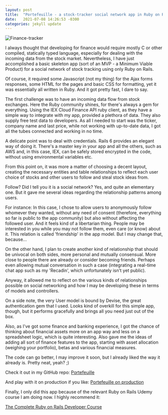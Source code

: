 ```yaml
---
layout: post
title:  "Portefeuille - a stock-tracker social network app in Ruby on Rails"
date:   2021-07-08 14:26:53 -0300
categories: jekyll update
---
```


![Finance-tracker](https://res.cloudinary.com/practicaldev/image/fetch/s--XTN9fuI---/c_imagga_scale,f_auto,fl_progressive,h_420,q_auto,w_1000/https://dev-to-uploads.s3.amazonaws.com/uploads/articles/hxgksaphtiua8n1h2kfn.jpg)

I always thought that developing for finance would require mostly C or other compiled, statically typed language, especially for dealing with the incoming data from the stock market. Nevertheless, I have just accomplished a basic skeleton app (sort of an MVP - a Minimum Viable Product) for a social network of stock tracking using only Ruby on Rails.

Of course, it required some Javascript (not my thing) for the Ajax forms responses, some HTML for the pages and basic CSS for formatting, yet it was essentially all written in Ruby. And it got pretty fast, I dare to say.

The first challenge was to have an incoming data flow from stock exchanges. Here the Ruby community shines, for there's always a gem for everything. Using the IEX Cloud Finance API ruby client, as they have a simple way to integrate with my app, provided a plethora of data. They also supply free test data to developers. As all I needed to start was the ticker, company name and last price, while not working with up-to-date data, I got all the tubes connected and working in no time.

A delicate point was to deal with credentials. Rails 6 provides an elegant way of doing it. There's a master key in your app and all the others, such as AWS and, in this case, IEX, can be safely stored encrypted in the code, without using environmental variables etc.

From this point on, it was more a matter of choosing a decent layout, creating the necessary entities and table relationships to reflect each user choice of stocks and other users to follow and steal stock ideas from.

Follow? Did I tell you it is a social network? Yes, and quite an elementary one. But it gave me several ideas regarding the relationship patterns among users.

For instance: In this case, I chose to allow users to anonymously follow whomever they wanted, without any need of consent (therefore, everything so far is public to the app community) but also without affecting the followed user. And it feels kind of a libertarian thing. People may be interested in you while you may not follow them, even care (or know) about it. This relation is called 'friendship' in the app model. But I may change that, because...

On the other hand, I plan to create another kind of relationship that should be univocal on both sides, more personal and mutually consensual. More close to people there are already or consider becoming friends. Perhaps even allowing mutual conversation in such a case (integrating a real-time chat app such as my 'Recadin', which unfortunately isn't yet public).

Anyway, it allowed me to reflect on the various kinds of relationships possible on social networking and how I may be developing these in terms of models and controllers.

On a side note, the very User model is bound by Devise, the great authentication gem that I used. Looks kind of overkill for this simple app, though, but it performs gracefully and brings all you need just out of the box.

Also, as I've got some finance and banking experience, I got the chance of thinking about financial assets more on an app way and less on a spreadsheet logic, which is quite interesting. Also gave me the ideas of adding all sort of finance features to the app, starting with asset allocation (weighing your portfolio), betas and various financial measures.

The code can go better, I may improve it soon, but I already liked the way it already is. Pretty neat, yeah? ;)

Check it out in my GitHub repo:
[Portefeuille](https://github.com/EGORIDI/finance-tracker)

And play with it on production if you like:
[Portefeuille on production](https://bearded-goose-39137.herokuapp.com)

Finally, I only did this app because of the relevant Ruby on Rails Udemy course I am doing now. I highly recommend it:

[The Complete Ruby on Rails Developer Course](https://www.udemy.com/share/1013z6BEQSdVxbRnw=/)

